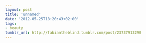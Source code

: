 ```yaml
---
layout: post
title: 'unnamed'
date: '2012-05-25T18:20:43+02:00'
tags:
- beauty
tumblr_url: http://fabiantheblind.tumblr.com/post/23737913290
---
```


